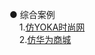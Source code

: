 ● 综合案例</br>
  &nbsp;&nbsp;&nbsp;&nbsp;1.[仿YOKA时尚网](http://htmlpreview.github.com/?https://github.com/hyuankun2017/myWeb/blob/master/%E4%BB%BFYOKA%E6%97%B6%E5%B0%9A%E7%BD%91/index.html '仿YOKA时尚网')</br>
  &nbsp;&nbsp;&nbsp;&nbsp;2.[仿华为商城](http://htmlpreview.github.com/?https://github.com/hyuankun2017/myWeb/blob/master/%E4%BB%BF%E5%8D%8E%E4%B8%BA%E5%95%86%E5%9F%8E/index.html '仿华为官网')
